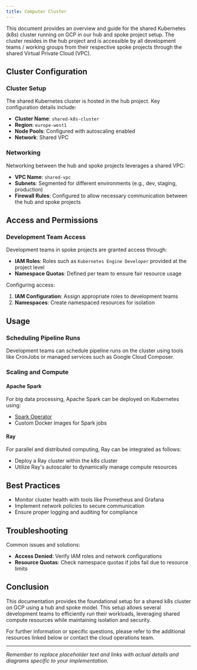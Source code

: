 ```yaml
---
title: Computer Cluster
---
```


This document provides an overview and guide for the shared Kubernetes (k8s) cluster running on GCP in our hub and spoke project setup. The cluster resides in the hub project and is accessible by all development teams / working groups from their respective spoke projects through the shared Virtual Private Cloud (VPC).

## Cluster Configuration

### Cluster Setup
The shared Kubernetes cluster is hosted in the hub project. Key configuration details include:
- **Cluster Name**: `shared-k8s-cluster`
- **Region**: `europe-west1`
- **Node Pools**: Configured with autoscaling enabled
- **Network**: Shared VPC

### Networking
Networking between the hub and spoke projects leverages a shared VPC:
- **VPC Name**: `shared-vpc`
- **Subnets**: Segmented for different environments (e.g., dev, staging, production)
- **Firewall Rules**: Configured to allow necessary communication between the hub and spoke projects

## Access and Permissions

### Development Team Access
Development teams in spoke projects are granted access through:
- **IAM Roles**: Roles such as `Kubernetes Engine Developer` provided at the project level
- **Namespace Quotas**: Defined per team to ensure fair resource usage

Configuring access:
1. **IAM Configuration**: Assign appropriate roles to development teams
2. **Namespaces**: Create namespaced resources for isolation

## Usage

### Scheduling Pipeline Runs
Development teams can schedule pipeline runs on the cluster using tools like CronJobs or managed services such as Google Cloud Composer.

### Scaling and Compute

#### Apache Spark
For big data processing, Apache Spark can be deployed on Kubernetes using:
- [Spark Operator](https://github.com/GoogleCloudPlatform/spark-on-k8s-operator)
- Custom Docker images for Spark jobs

#### Ray
For parallel and distributed computing, Ray can be integrated as follows:
- Deploy a Ray cluster within the k8s cluster
- Utilize Ray's autoscaler to dynamically manage compute resources

## Best Practices
- Monitor cluster health with tools like Prometheus and Grafana
- Implement network policies to secure communication
- Ensure proper logging and auditing for compliance

## Troubleshooting
Common issues and solutions:
- **Access Denied**: Verify IAM roles and network configurations
- **Resource Quotas**: Check namespace quotas if jobs fail due to resource limits

## Conclusion
This documentation provides the foundational setup for a shared k8s cluster on GCP using a hub and spoke model. This setup allows several development teams to efficiently run their workloads, leveraging shared compute resources while maintaining isolation and security.

For further information or specific questions, please refer to the additional resources linked below or contact the cloud operations team.

---

_Remember to replace placeholder text and links with actual details and diagrams specific to your implementation._